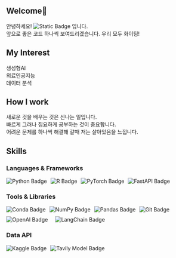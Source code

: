 ## Welcome👋
안녕하세요! <img alt="Static Badge" src="https://img.shields.io/badge/haebo9-%233793EF"> 입니다. <br />
앞으로 좋은 코드 하나씩 보여드리겠습니다.
우리 모두 화이팅! 

## My Interest
생성형AI<br />
의료인공지능<br />
데이터 분석<br />

## How I work
새로운 것을 배우는 것은 신나는 일입니다. <br />
빠르게 그러나 집요하게 공부하는 것이 중요합니다. <br />
어려운 문제를 하나씩 해결해 갈때 저는 살아있음을 느낍니다.  <br />

## Skills
### Languages & Frameworks
<div style="display: flex; gap: 10px; flex-wrap: wrap;">
  <img src="https://img.shields.io/badge/Python-3776AB?style=for-the-badge&logo=python&logoColor=white" alt="Python Badge">
  <img src="https://img.shields.io/badge/R-276DC3?style=for-the-badge&logo=r&logoColor=white" alt="R Badge">
  <img src="https://img.shields.io/badge/PyTorch-%23EE4C2C?style=for-the-badge&logo=pytorch&logoColor=white" alt="PyTorch Badge">
  <img src="https://img.shields.io/badge/FastAPI-009688?style=for-the-badge&logo=fastapi&logoColor=white" alt="FastAPI Badge">
</div>

### Tools & Libraries
<div style="display: flex; gap: 10px; flex-wrap: wrap;">
  <img src="https://img.shields.io/badge/Conda-44A833?style=for-the-badge&logo=anaconda&logoColor=white" alt="Conda Badge">
  <img src="https://img.shields.io/badge/numpy-%23013243.svg?&style=for-the-badge&logo=numpy&logoColor=white" alt="NumPy Badge">
  <img src="https://img.shields.io/badge/Pandas-150458?style=for-the-badge&logo=pandas&logoColor=white" alt="Pandas Badge">
  <img src="https://img.shields.io/badge/Git-F05032?style=for-the-badge&logo=git&logoColor=white" alt="Git Badge">
  <img src="https://img.shields.io/badge/OpenAI-412991?style=for-the-badge&logo=openai&logoColor=white" alt="OpenAI Badge"> <br/>
  <img src="https://img.shields.io/badge/LangChain-2196F3?style=for-the-badge&logo=langchain&logoColor=white" alt="LangChain Badge">
</div>

### Data API
<div style="display: flex; gap: 10px; flex-wrap: wrap;">
  <img src="https://img.shields.io/badge/Kaggle-20BEFF?style=for-the-badge&logo=kaggle&logoColor=white" alt="Kaggle Badge">
  <img src="https://img.shields.io/badge/Tavily-blue?style=for-the-badge" alt="Tavily Model Badge">
</div>
